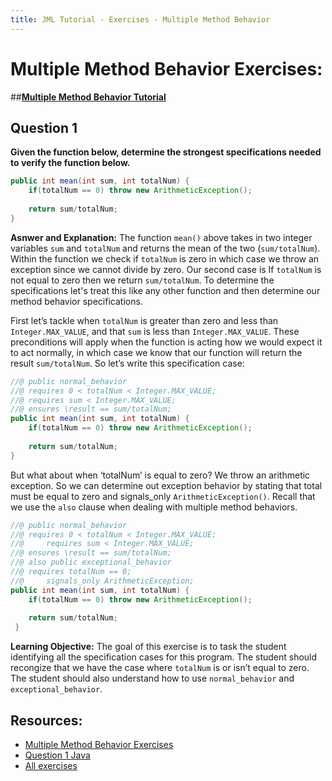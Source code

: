 ```yaml
---
title: JML Tutorial - Exercises - Multiple Method Behavior
---
```

# Multiple Method Behavior Exercises:
##**[Multiple Method Behavior Tutorial](https://www.openjml.org/tutorial/MultipleBehaviors)**

## **Question 1**
**Given the function below, determine the strongest specifications needed to verify the function below.**
```Java
public int mean(int sum, int totalNum) {
	if(totalNum == 0) throw new ArithmeticException();
		
  	return sum/totalNum;
}
```
**Asnwer and Explanation:**
The function `mean()` above takes in two integer variables `sum` and `totalNum` and returns the mean of the two (`sum/totalNum`). Within the function we check if `totalNum` is zero in which case we throw an exception since we cannot divide by zero. Our second case is If `totalNum` is not equal to zero then we return `sum/totalNum`. To determine the specifications let's treat this like any other function and then determine our method behavior specifications. 

First let’s tackle when `totalNum` is greater than zero and less than `Integer.MAX_VALUE`, and that `sum` is less than `Integer.MAX_VALUE`. These preconditions will apply when the function is acting how we would expect it to act normally, in which case we know that our function will return the result `sum/totalNum`. So let’s write this specification case:
```Java
//@ public normal_behavior
//@	requires 0 < totalNum < Integer.MAX_VALUE;
//@	requires sum < Integer.MAX_VALUE;
//@	ensures \result == sum/totalNum;
public int mean(int sum, int totalNum) {
	if(totalNum == 0) throw new ArithmeticException();
	
	return sum/totalNum;
}
```
But what about when ‘totalNum’ is equal to zero? We throw an arithmetic exception. So we can determine out exception behavior by stating that total must be equal to zero and signals_only `ArithmeticException()`. Recall that we use the `also` clause when dealing with multiple method behaviors. 
```Java
//@ public normal_behavior
//@	requires 0 < totalNum < Integer.MAX_VALUE;
//@ 	requires sum < Integer.MAX_VALUE;
//@	ensures \result == sum/totalNum;
//@ also public exceptional_behavior
//@	requires totalNum == 0;
//@ 	signals_only ArithmeticException;
public int mean(int sum, int totalNum) {
	if(totalNum == 0) throw new ArithmeticException();
	
	return sum/totalNum;	
 }
```
**Learning Objective:** 
The goal of this exercise is to task the student identifying all the specification cases for this program. The student should recongize that we have the case where `totalNum` is or isn’t equal to zero. The student should also understand how to use `normal_behavior` and `exceptional_behavior`.

## **Resources:**
+ [Multiple Method Behavior Exercises](MultMethodBehaviorEx.md)
+ [Question 1 Java](MethodBehaviorsExample1.java)
+ [All exercises](https://www.openjml.org/tutorial/exercises/exercises)